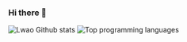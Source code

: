 ### Hi there 👋

<!--
**Lwao/Lwao** is a ✨ _special_ ✨ repository because its `README.md` (this file) appears on your GitHub profile.


- 🔭 I’m currently working on ...
- 🌱 I’m currently learning ...
- 👯 I’m looking to collaborate on ...
- 🤔 I’m looking for help with ...
- 💬 Ask me about ...
- 📫 How to reach me: ...
- 😄 Pronouns: ...
- ⚡ Fun fact: ...
-->

![Lwao Github stats](https://github-readme-stats.vercel.app/api?username=Lwao&show_icons=true&count_private=true&hide=contribs)
![Top programming languages](https://github-readme-stats.vercel.app/api/top-langs/?username=Lwao&layout=compact&hide=tex,html,jupyter%20notebook,SWIG&langs_count=10)
